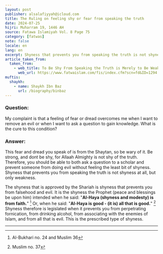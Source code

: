 ```yaml
---
layout: post
publisher: alsalafiyyah@icloud.com
title: The Ruling on feeling shy or fear from speaking the truth
date: 2024-07-25
hijri: Muharram 19, 1446 AH
source: Fatawa Islamiyah Vol. 8 Page 75
category: [fatwas]
note: false
locale: en
lang: en
excerpt: Shyness that prevents you from speaking the truth is not shyness at all, but only weakness. The shyness that is approved by the Shariah is shyness that prevents you from falsehood and evil.
article_taken_from: 
  taken_from:
    - web_title: To Be Shy From Speaking the Truth is Merely to Be Weak
      web_url: https://www.fatwaislam.com/fis/index.cfm?scn=fd&ID=1294
muftis:
  shaykh: 
    - name: Shaykh Ibn Baz
      url: /biography/binbaz
---
```


### Question:
My complaint is that a feeling of fear or dread overcomes me when I want to remove an evil or when I want to ask a question to gain knowledge. What is the cure to this condition?

### Answer: 
This fear and dread you speak of is from the Shaytan, so be wary of it. Be strong, and dont be shy, for Allaah Almighty is not shy of the truth. Therefore, you should be able to both ask a question to a scholar and prevent someone from doing evil without feeling the least bit of shyness. Shyness that prevents you from speaking the truth is not shyness at all, but only weakness. 

The shyness that is approved by the Shariah is shyness that prevents you from falsehood and evil. It is the shyness the Prophet (peace and blessings be upon him) intended when he said: "**Al-Haya (shyness and modesty) is from faith.**" [^1] Or, when he said: "**Al-Haya is good - (it is) all that is good.**" [^2] Shyness therefore is legislated when it prevents you from perpetrating fornication, from drinking alcohol, from associating with the enemies of Islam, and from all that is evil. This is the prescribed type of shyness.

---
[^1]: Al-Bukhari no. 24 and Muslim 36 
[^2]: Muslim no. 37
